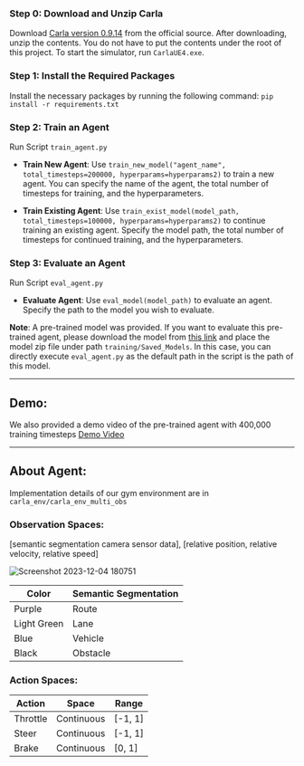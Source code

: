 ### Step 0: Download and Unzip Carla

Download [Carla version 0.9.14](https://github.com/carla-simulator/carla/releases/tag/0.9.14) from the official source. After downloading, unzip the contents. You do not have to put the contents under the root of this project. To start the simulator, run `CarlaUE4.exe`.

### Step 1: Install the Required Packages

Install the necessary packages by running the following command: `pip install -r requirements.txt`

### Step 2: Train an Agent

Run Script `train_agent.py`
- **Train New Agent**: Use `train_new_model("agent_name", total_timesteps=200000, hyperparams=hyperparams2)` to train a new agent. You can specify the name of the agent, the total number of timesteps for training, and the hyperparameters.

- **Train Existing Agent**: Use `train_exist_model(model_path, total_timesteps=100000, hyperparams=hyperparams2)` to continue training an existing agent. Specify the model path, the total number of timesteps for continued training, and the hyperparameters.

### Step 3: Evaluate an Agent
Run Script `eval_agent.py`
- **Evaluate Agent**: Use `eval_model(model_path)` to evaluate an agent. Specify the path to the model you wish to evaluate.

**Note**:  A pre-trained model was provided. If you want to evaluate this pre-trained agent, please download the model from [this link](https://drive.google.com/drive/folders/1ozd8M5q2DDxoHQIQc6tabHcS8o9_ZQuH) and place the model zip file under path `training/Saved_Models`. In this case, you can directly execute `eval_agent.py` as the default path in the script is the path of this model.

---
## Demo:

We also provided a demo video of the pre-trained agent with 400,000 training timesteps
[Demo Video](https://drive.google.com/file/d/1ijbiKa8CEiVy7xC2KwXqHiyEQwAfEcNM/preview)

---
## About Agent:

Implementation details of our gym environment are in `carla_env/carla_env_multi_obs`

### Observation Spaces: 
[semantic segmentation camera sensor data], [relative position, relative velocity, relative speed]

![Screenshot 2023-12-04 180751](https://github.com/Somdit/MimicPilot/assets/40221390/f9eb0608-4914-4f8d-9fdf-f288b888dbd0)

| Color        | Semantic Segmentation |
|--------------|-----------------------|
| Purple       | Route                 |
| Light Green  | Lane                  |
| Blue         | Vehicle               |
| Black        | Obstacle              |

### Action Spaces:
| Action   | Space       | Range    |
|----------|-------------|----------|
| Throttle | Continuous  | [-1, 1]  |
| Steer    | Continuous  | [-1, 1]  |
| Brake    | Continuous  | [0, 1]   |
